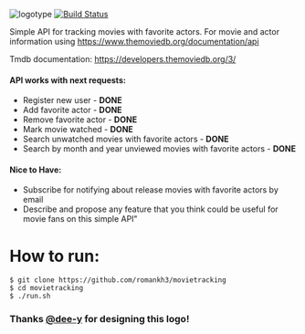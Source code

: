 ![logotype](https://user-images.githubusercontent.com/16310793/42381795-e2b82558-813a-11e8-99fa-09ac013d5a3e.png)
[![Build Status](https://travis-ci.org/romankh3/movietracking.svg?branch=master)](https://travis-ci.org/romankh3/movietracking)


Simple API for tracking movies with favorite actors. For movie and actor information using https://www.themoviedb.org/documentation/api 

Tmdb documentation: https://developers.themoviedb.org/3/

#### API works with next requests:
* Register new user - <b>DONE</b>
* Add favorite actor - <b>DONE</b>
* Remove favorite actor - <b>DONE</b>
* Mark movie watched - <b>DONE</b>
* Search unwatched movies with favorite actors - <b>DONE</b>
* Search by month and year unviewed movies with favorite actors - <b>DONE</b>


#### Nice to Have:

* Subscribe for notifying about release movies with favorite actors by email 
* Describe and propose any feature that you think could be useful for movie fans on this simple API"

# How to run:
```$xslt
$ git clone https://github.com/romankh3/movietracking
$ cd movietracking
$ ./run.sh
```

### Thanks [@dee-y](https://github.com/dee-y) for designing this logo!

